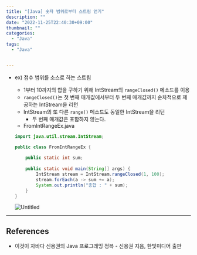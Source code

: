 ```yaml
---
title: "[Java] 숫자 범위로부터 스트림 얻기"
description: ""
date: "2022-11-25T22:40:30+09:00"
thumbnail: ""
categories:
  - "Java"
tags:
  - "Java"


---
```

<!--more-->

- ex) 점수 범위를 소스로 하는 스트림
    - 1부터 10까지의 합을 구하기 위해 IntStream의 `rangeClosed()` 메소드를 이용
    - `rangeClosed()`는 첫 번째 매개값에서부터 두 번째 매개값까지 순차적으로 제공하는 IntStream을 리턴
    - IntStream의 또 다른 `range()` 메소드도 동일한 IntStream을 리턴
        - 두 번째 매개값은 포함하지 않는다.
    - FromIntRangeEx.java
    
    ```java
    import java.util.stream.IntStream;
    
    public class FromIntRangeEx {
    	
    	public static int sum;
    	
    	public static void main(String[] args) {
    		IntStream stream = IntStream.rangeClosed(1, 100);
    		stream.forEach(a -> sum += a);
    		System.out.println("총합 : " + sum);
    	}
    }
    ```
    
    ![Untitled](/images/lang_java/stream/숫자_범위로부터_스트림_얻기/Untitled.png)
    

---

## References

- 이것이 자바다 신용권의 Java 프로그래밍 정복 - 신용권 지음, 한빛미디어 출판